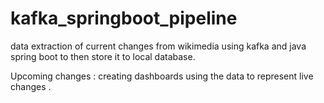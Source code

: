 # kafka_springboot_pipeline
data extraction of current changes from wikimedia using kafka and java spring boot to then store it to local database.

Upcoming changes : creating dashboards using the data to represent live changes .
